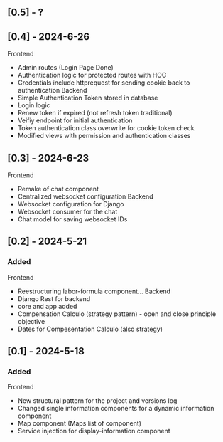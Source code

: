 ## [0.5] - ?

## [0.4] - 2024-6-26
Frontend
- Admin routes (Login Page Done)
- Authentication logic for protected routes with HOC 
- Credentials include httprequest for sending cookie back to authentication 
Backend
- Simple Authentication Token stored in database 
- Login logic
- Renew token if expired (not refresh token traditional)
- Veifiy endpoint for initial authentication
- Token authentication class overwrite for cookie token check
- Modified views with permission and authentication classes

## [0.3] - 2024-6-23
Frontend
- Remake of chat component
- Centralized websocket configuration
Backend
- Websocket configuration for Django
- Websocket consumer for the chat
- Chat model for saving websocket IDs

## [0.2] - 2024-5-21
### Added
Frontend
- Reestructuring labor-formula component...
Backend
- Django Rest for backend
- core and app added
- Compensation Calculo (strategy pattern) - open and close principle objective
- Dates for Compesentation Calculo (also strategy)

## [0.1] - 2024-5-18
### Added
Frontend
- New structural pattern for the project and versions log 
- Changed single information components for a dynamic information component
- Map component (Maps list of component)
- Service injection for display-information component


